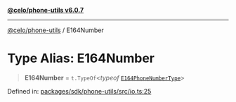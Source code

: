 [**@celo/phone-utils v6.0.7**](../README.md)

***

[@celo/phone-utils](../globals.md) / E164Number

# Type Alias: E164Number

> **E164Number** = `t.TypeOf`\<*typeof* [`E164PhoneNumberType`](../variables/E164PhoneNumberType.md)\>

Defined in: [packages/sdk/phone-utils/src/io.ts:25](https://github.com/celo-org/developer-tooling/blob/master/packages/sdk/phone-utils/src/io.ts#L25)
